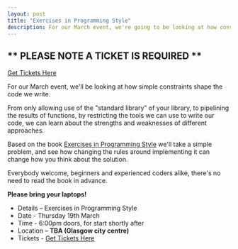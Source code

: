 ```yaml
---
layout: post
title: "Exercises in Programming Style"
description: For our March event, we're going to be looking at how constraints influence code design. 6:00pm, Thursday 19th March, Location TBA (Glasgow city centre).
---
```

## ** PLEASE NOTE A TICKET IS REQUIRED **

[Get Tickets Here](https://www.eventbrite.com/e/codecraft-exercises-in-programming-style-tickets-98171237815)

For our March event, we'll be looking at how simple constraints shape the code we write.

From only allowing use of the "standard library" of your library, to pipelining the results of functions, by restricting the tools we can use to write our code, we can learn about the strengths and weaknesses of different approaches.

Based on the book [Exercises in Programming Style](https://www.crcpress.com/Exercises-in-Programming-Style/Lopes/p/book/9781482227376) we'll take a simple problem, and see how changing the rules around implementing it can change how you think about the solution.

Everybody welcome, beginners and experienced coders alike, there's no need to read the book in advance.

**Please bring your laptops!**

* Details – Exercises in Programming Style
* Date - Thursday 19th March
* Time - 6:00pm doors, for start shortly after
* Location – **TBA (Glasgow city centre)**
* Tickets - [Get Tickets Here](https://www.eventbrite.com/e/codecraft-exercises-in-programming-style-tickets-98171237815)
